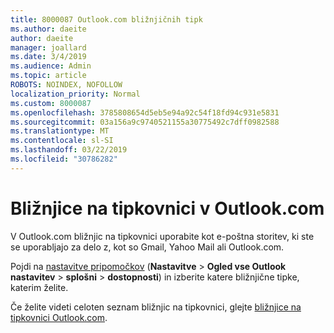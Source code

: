```yaml
---
title: 8000087 Outlook.com bližnjičnih tipk
ms.author: daeite
author: daeite
manager: joallard
ms.date: 3/4/2019
ms.audience: Admin
ms.topic: article
ROBOTS: NOINDEX, NOFOLLOW
localization_priority: Normal
ms.custom: 8000087
ms.openlocfilehash: 3785808654d5eb5e94a92c54f18fd94c931e5831
ms.sourcegitcommit: 03a156a9c9740521155a30775492c7dff0982588
ms.translationtype: MT
ms.contentlocale: sl-SI
ms.lasthandoff: 03/22/2019
ms.locfileid: "30786282"
---
```

# <a name="keyboard-shortcuts-in-outlookcom"></a>Bližnjice na tipkovnici v Outlook.com

V Outlook.com bližnjic na tipkovnici uporabite kot e-poštna storitev, ki ste se uporabljajo za delo z, kot so Gmail, Yahoo Mail ali Outlook.com.

Pojdi na [nastavitve pripomočkov](https://go.microsoft.com/fwlink/?linkid=2080840) (**Nastavitve** > **Ogled vse Outlook nastavitev** > **splošni** > **dostopnosti**) in izberite katere bližnjične tipke, katerim želite.

Če želite videti celoten seznam bližnjic na tipkovnici, glejte [bližnjice na tipkovnici Outlook.com](https://support.office.com/article/708d907e-4398-4fc6-9a9a-4fc72bccec16).